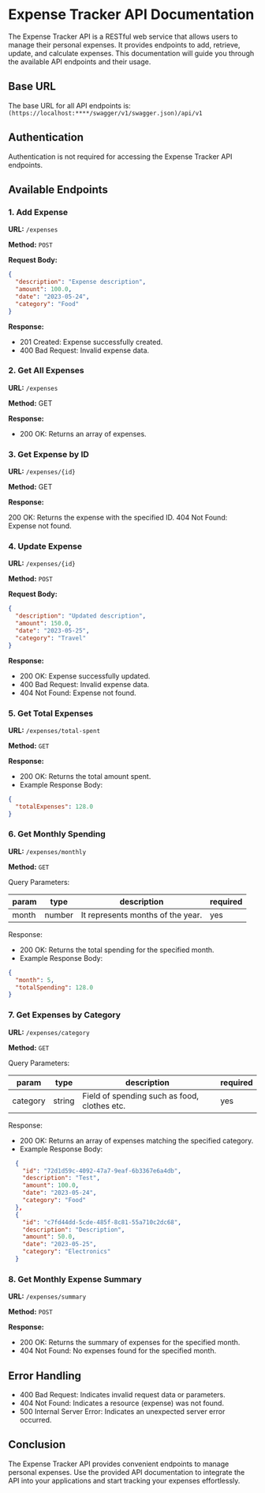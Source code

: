 # Expense Tracker API Documentation

The Expense Tracker API is a RESTful web service that allows users to manage their personal expenses. It provides endpoints to add, retrieve, update, and calculate expenses. This documentation will guide you through the available API endpoints and their usage.

## Base URL

The base URL for all API endpoints is: `(https://localhost:****/swagger/v1/swagger.json)/api/v1`

## Authentication

Authentication is not required for accessing the Expense Tracker API endpoints.

## Available Endpoints

### 1. Add Expense

**URL:** `/expenses`

**Method:** `POST`

**Request Body:**

```json
{
  "description": "Expense description",
  "amount": 100.0,
  "date": "2023-05-24",
  "category": "Food"
}
```
**Response:**

- 201 Created: Expense successfully created.
- 400 Bad Request: Invalid expense data.

### 2. Get All Expenses
**URL:** `/expenses`

**Method:** GET

**Response:**

- 200 OK: Returns an array of expenses.

### 3. Get Expense by ID
**URL:** `/expenses/{id}`

**Method:** GET

**Response:**

200 OK: Returns the expense with the specified ID.
404 Not Found: Expense not found.

### 4. Update Expense
**URL:** `/expenses/{id}`

**Method:** `POST`

**Request Body:**
```json
{
  "description": "Updated description",
  "amount": 150.0,
  "date": "2023-05-25",
  "category": "Travel"
}
```
**Response:**

- 200 OK: Expense successfully updated.
- 400 Bad Request: Invalid expense data.
- 404 Not Found: Expense not found.

### 5. Get Total Expenses

**URL:** `/expenses/total-spent`

**Method:** `GET`

**Response:**
- 200 OK: Returns the total amount spent.
- Example Response Body:
```json
{
  "totalExpenses": 128.0
}
```
### 6. Get Monthly Spending
**URL:** `/expenses/monthly`

**Method:** `GET`

Query Parameters:

| param | type  | description                       |required   |   
|-------|-------|-----------------------------------|---|
| month | number   | It represents months of the year. | yes  |   

Response:

- 200 OK: Returns the total spending for the specified month.
- Example Response Body:
```json
{
  "month": 5,
  "totalSpending": 128.0
}
```
### 7. Get Expenses by Category
**URL:** `/expenses/category`

**Method:** `GET`

Query Parameters:

| param | type  | description                       |required   |   
|-------|-------|-----------------------------------|---|
| category | string  | Field of spending such as food, clothes etc. | yes  |   

Response:
- 200 OK: Returns an array of expenses matching the specified category.
- Example Response Body:
```json
  {
    "id": "72d1d59c-4092-47a7-9eaf-6b3367e6a4db",
    "description": "Test",
    "amount": 100.0,
    "date": "2023-05-24",
    "category": "Food"
  },
  {
    "id": "c7fd44dd-5cde-485f-8c81-55a710c2dc68",
    "description": "Description",
    "amount": 50.0,
    "date": "2023-05-25",
    "category": "Electronics"
  }
```

### 8. Get Monthly Expense Summary
**URL:** `/expenses/summary`

**Method:** `POST`

**Response:**
- 200 OK: Returns the summary of expenses for the specified month.
- 404 Not Found: No expenses found for the specified month.

## Error Handling
- 400 Bad Request: Indicates invalid request data or parameters.
- 404 Not Found: Indicates a resource (expense) was not found.
- 500 Internal Server Error: Indicates an unexpected server error occurred.

## Conclusion
The Expense Tracker API provides convenient endpoints to manage personal expenses. Use the provided API documentation to integrate the API into your applications and start tracking your expenses effortlessly.
